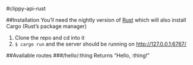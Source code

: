 #clippy-api-rust

##Installation
You’ll need the nightly version of [Rust](http://www.rust-lang.org/install.html) which will also install Cargo (Rust’s package manager)

1. Clone the repo and cd into it
2. ``` $ cargo run ``` and the server should be running on http://127.0.0.1:6767/

##Available routes
###/hello/:thing
Returns “Hello, :thing!”
